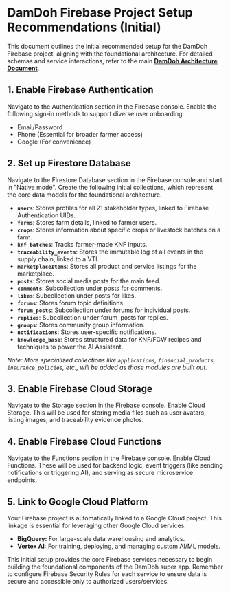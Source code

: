 # DamDoh Firebase Project Setup Recommendations (Initial)

This document outlines the initial recommended setup for the DamDoh Firebase project, aligning with the foundational architecture. For detailed schemas and service interactions, refer to the main **[DamDoh Architecture Document](./damdoh_architecture.md)**.

## 1. Enable Firebase Authentication

Navigate to the Authentication section in the Firebase console. Enable the following sign-in methods to support diverse user onboarding:
*   Email/Password
*   Phone (Essential for broader farmer access)
*   Google (For convenience)

## 2. Set up Firestore Database

Navigate to the Firestore Database section in the Firebase console and start in "Native mode". Create the following initial collections, which represent the core data models for the foundational architecture.

*   **`users`**: Stores profiles for all 21 stakeholder types, linked to Firebase Authentication UIDs.
*   **`farms`**: Stores farm details, linked to farmer users.
*   **`crops`**: Stores information about specific crops or livestock batches on a farm.
*   **`knf_batches`**: Tracks farmer-made KNF inputs.
*   **`traceability_events`**: Stores the immutable log of all events in the supply chain, linked to a VTI.
*   **`marketplaceItems`**: Stores all product and service listings for the marketplace.
*   **`posts`**: Stores social media posts for the main feed.
*   **`comments`**: Subcollection under posts for comments.
*   **`likes`**: Subcollection under posts for likes.
*   **`forums`**: Stores forum topic definitions.
*   **`forum_posts`**: Subcollection under forums for individual posts.
*   **`replies`**: Subcollection under forum_posts for replies.
*   **`groups`**: Stores community group information.
*   **`notifications`**: Stores user-specific notifications.
*   **`knowledge_base`**: Stores structured data for KNF/FGW recipes and techniques to power the AI Assistant.

*Note: More specialized collections like `applications`, `financial_products`, `insurance_policies`, etc., will be added as those modules are built out.*

## 3. Enable Firebase Cloud Storage

Navigate to the Storage section in the Firebase console. Enable Cloud Storage. This will be used for storing media files such as user avatars, listing images, and traceability evidence photos.

## 4. Enable Firebase Cloud Functions

Navigate to the Functions section in the Firebase console. Enable Cloud Functions. These will be used for backend logic, event triggers (like sending notifications or triggering AI), and serving as secure microservice endpoints.

## 5. Link to Google Cloud Platform

Your Firebase project is automatically linked to a Google Cloud project. This linkage is essential for leveraging other Google Cloud services:

*   **BigQuery:** For large-scale data warehousing and analytics.
*   **Vertex AI:** For training, deploying, and managing custom AI/ML models.

This initial setup provides the core Firebase services necessary to begin building the foundational components of the DamDoh super app. Remember to configure Firebase Security Rules for each service to ensure data is secure and accessible only to authorized users/services.
